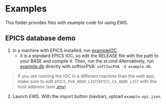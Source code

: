 # Examples

This folder provides files with example code for using EWS.

## EPICS database demo

1. In a machine with EPICS installed, run [exampleIOC](exampleIOC).
   - it is a standard EPICS IOC, so edit the RELEASE file with the path to your BASE and compile it. Then, run the st.cmd
     Alternatively, run [example.db](./exampleIOC/exampleApp/Db/example.db) directly with softIocPVA: `softIocPVA -d example.db`.

> If you are running the IOC in a different machine than the web app, make sure to edit `EPICS_PVA_ADDR_LIST`/`EPICS_CA_ADDR_LIST` with the host address (see [.env](../.env.example))

2. Launch EWS. With the import button (navbar), upload `example-opi.json`.
